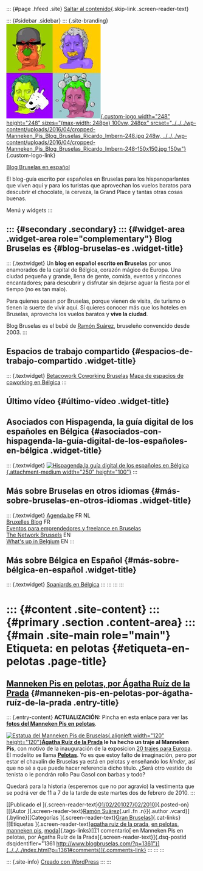 ::: {#page .hfeed .site}
[Saltar al contenido](index.html#content){.skip-link
.screen-reader-text}

::: {#sidebar .sidebar}
::: {.site-branding}
[![](../../../wp-content/uploads/2016/04/cropped-Manneken_Pis_Blog_Bruselas_Ricardo_Imbern-248.jpg){.custom-logo
width="248" height="248" sizes="(max-width: 248px) 100vw, 248px"
srcset="../../../wp-content/uploads/2016/04/cropped-Manneken_Pis_Blog_Bruselas_Ricardo_Imbern-248.jpg 248w, ../../../wp-content/uploads/2016/04/cropped-Manneken_Pis_Blog_Bruselas_Ricardo_Imbern-248-150x150.jpg 150w"}](../../../index.html){.custom-logo-link}

[Blog Bruselas en español](../../../index.html)

El blog-guía escrito por españoles en Bruselas para los hispanoparlantes
que viven aquí y para los turistas que aprovechan los vuelos baratos
para descubrir el chocolate, la cerveza, la Grand Place y tantas otras
cosas buenas.

Menú y widgets
:::

::: {#secondary .secondary}
::: {#widget-area .widget-area role="complementary"}
Blog Bruselas es {#blog-bruselas-es .widget-title}
----------------

::: {.textwidget}
Un **blog en español escrito en Bruselas** por unos enamorados de la
capital de Bélgica, corazón mágico de Europa. Una ciudad pequeña y
grande, llena de gente, comida, eventos y rincones encantadores; para
descubrir y disfrutar sin dejarse aguar la fiesta por el tiempo (no es
tan malo).

Para quienes pasan por Bruselas, porque vienen de visita, de turismo o
tienen la suerte de vivir aquí. Sí quieres conocer más que los hoteles
en Bruselas, aprovecha los vuelos baratos y **vive la ciudad**.

Blog Bruselas es el bebé de [Ramón Suárez](http://www.ramonsuarez.com),
bruseleño convencido desde 2003.
:::

Espacios de trabajo compartido {#espacios-de-trabajo-compartido .widget-title}
------------------------------

::: {.textwidget}
[Betacowork Coworking Bruselas](http://www.betacowork.com) [Mapa de
espacios de coworking en Bélgica](http://coworkingbelgium.com)
:::

Último vídeo {#último-vídeo .widget-title}
------------

Asociados con Hispagenda, la guía digital de los españoles en Bélgica {#asociados-con-hispagenda-la-guía-digital-de-los-españoles-en-bélgica .widget-title}
---------------------------------------------------------------------

::: {.textwidget}
[![Hispagenda,la guía digital de los españoles en
Bélgica](../../../wp-content/uploads/2010/04/Hispagenda-250px.gif "Hispagenda, la guía digital de los españoles en Bélgica"){.attachment-medium
width="250" height="100"}](http://www.hispagenda.com)
:::

Más sobre Bruselas en otros idiomas {#más-sobre-bruselas-en-otros-idiomas .widget-title}
-----------------------------------

::: {.textwidget}
[Agenda.be](http://www.agenda.be) FR NL\
[Bruxelles Blog](http://www.bxlblog.be/) FR\
[Eventos para emprendedores y freelance en
Bruselas](http://www.betacowork.com/events/)\
[The Network
Brussels](http://groups.yahoo.com/group/TheNetworkBrussels/) EN\
[What\'s up in Belgium](http://www.whatsupin.be/) EN
:::

Más sobre Bélgica en Español {#más-sobre-bélgica-en-español .widget-title}
----------------------------

::: {.textwidget}
[Spaniards en Bélgica](http://www.spaniards.es/paises/belgica)
:::
:::
:::
:::

::: {#content .site-content}
::: {#primary .section .content-area}
::: {#main .site-main role="main"}
Etiqueta: en pelotas {#etiqueta-en-pelotas .page-title}
====================

[Manneken Pis en pelotas, por Ágatha Ruíz de la Prada](../../../index.html?p=1361) {#manneken-pis-en-pelotas-por-ágatha-ruíz-de-la-prada .entry-title}
----------------------------------------------------------------------------------

::: {.entry-content}
**ACTUALIZACIÓN:** Pincha en esta enlace para ver las **[fotos del
Manneken Pis en
pelotas](http://www.blogbruselas.com/2010/02/manneken-pis-agatha-ruiz-de-la-prada-y-las-pelotas.html "Fotos Manneken Pis en pelotas, Bruselas, Agatha Ruiz de la Prada")**.

[![Estatua del Manneken Pis de
Bruselas](http://www.brupass.be/images/eventlist/events/small/manneken-pis_1231248157.jpg "Manneken Pis en pelotas"){.alignleft
width="120"
height="120"}](http://es.wikipedia.org/wiki/Manneken_Pis)**[Ágatha Ruíz
de la
Prada](http://es.wikipedia.org/wiki/%C3%81gatha_Ruiz_de_la_Prada "Ágatha en la wikipedia")
le ha hecho un traje al Manneken Pis**, con motivo de la inauguración de
la exposicion [20 trajes para
Europa](http://www.wbdm.be/fr/wallonie-bruxelles-design-mode-evenement-actualite/exposition-20-silhouettes-pour-l-europe.html "20 trajes para Europa: españoles, belgas y húngaros").
El modelito se llama
[**Pelotas**](http://www.brupass.be/index.php/fr/culture/details/248-habillages-de-manneken-pis-fevrier-2010 "Pelotas en el calendario del Manneken Pis").
Yo es que estoy falto de imaginación, pero por estar el chavalín de
Bruselas ya está en pelotas y enseñando los *kinder*, así que no sé a
que puede hacer referencia dicho título. ¿Será otro vestido de tenista o
le pondrán rollo Pau Gasol con barbas y todo?

Quedará para la historia (esperemos que no por agravio) la vestimenta
que se podrá ver de 11 a 7 de la tarde de este martes dos de febrero de
2010.
:::

[[Publicado el
]{.screen-reader-text}[01/02/201027/02/2010](../../../index.html?p=1361)]{.posted-on}[[[Autor
]{.screen-reader-text}[Ramón
Suárez](../../2010/04/30/index.html?author=2){.url .fn .n}]{.author
.vcard}]{.byline}[[Categorías ]{.screen-reader-text}[Gran
Bruselas](../../category/gran-bruselas/index.html)]{.cat-links}[[Etiquetas
]{.screen-reader-text}[agatha ruiz de la
prada](../agatha-ruiz-de-la-prada/index.html), [en pelotas](index.html),
[manneken pis](../manneken-pis/index.html),
[moda](../moda/index.html)]{.tags-links}[[[1 comentario[ en Manneken Pis
en pelotas, por Ágatha Ruíz de la
Prada]{.screen-reader-text}]{.dsq-postid
dsqidentifier="1361 http://www.blogbruselas.com/?p=1361"}](../../../index.html?p=1361#comments)]{.comments-link}
:::
:::
:::

::: {.site-info}
[Creado con WordPress](https://es.wordpress.org/)
:::
:::
